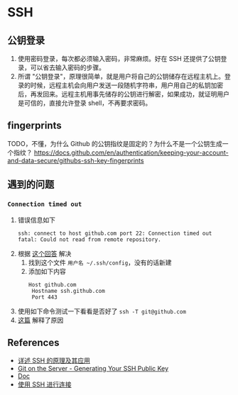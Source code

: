 # SSH


## 公钥登录
1. 使用密码登录，每次都必须输入密码，非常麻烦。好在 SSH 还提供了公钥登录，可以省去输入密码的步骤。
2. 所谓 "公钥登录"，原理很简单，就是用户将自己的公钥储存在远程主机上。登录的时候，远程主机会向用户发送一段随机字符串，用户用自己的私钥加密后，再发回来。远程主机用事先储存的公钥进行解密，如果成功，就证明用户是可信的，直接允许登录 shell，不再要求密码。


## fingerprints
TODO，不懂，为什么 Github 的公钥指纹是固定的？为什么不是一个公钥生成一个指纹？
https://docs.github.com/en/authentication/keeping-your-account-and-data-secure/githubs-ssh-key-fingerprints


## 遇到的问题
### `Connection timed out`
1. 错误信息如下
    ```
    ssh: connect to host github.com port 22: Connection timed out
    fatal: Could not read from remote repository.
    ```
2. 根据 [这个回答](https://stackoverflow.com/a/52817036) 解决
    1. 找到这个文件 `用户名 ~/.ssh/config`，没有的话新建
    2. 添加如下内容
        ```
        Host github.com
         Hostname ssh.github.com
         Port 443
        ```
3. 使用如下命令测试一下看看是否好了 `ssh -T git@github.com`
4. [这篇](https://docs.github.com/en/authentication/troubleshooting-ssh/using-ssh-over-the-https-port) 解释了原因


## References
* [详述 SSH 的原理及其应用](https://github.com/guobinhit/cg-blog/blob/master/articles/others/detail-ssh.md)
* [Git on the Server - Generating Your SSH Public Key](https://git-scm.com/book/en/v2/Git-on-the-Server-Generating-Your-SSH-Public-Key)
* [Doc](https://help.github.com/articles/connecting-to-github-with-ssh/)
* [使用 SSH 进行连接](https://docs.github.com/zh/authentication/connecting-to-github-with-ssh/about-ssh)
